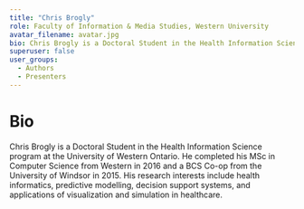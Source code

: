```yaml
---
title: "Chris Brogly"
role: Faculty of Information & Media Studies, Western University
avatar_filename: avatar.jpg
bio: Chris Brogly is a Doctoral Student in the Health Information Science program at the University of Western Ontario. He completed his MSc in Computer Science from Western in 2016 and a BCS Co-op from the University of Windsor in 2015. His research interests include health informatics, predictive modelling, decision support systems, and applications of visualization and simulation in healthcare.
superuser: false
user_groups:
  - Authors
  - Presenters
---
```


# Bio
Chris Brogly is a Doctoral Student in the Health Information Science program at the University of Western Ontario. He completed his MSc in Computer Science from Western in 2016 and a BCS Co-op from the University of Windsor in 2015. His research interests include health informatics, predictive modelling, decision support systems, and applications of visualization and simulation in healthcare.